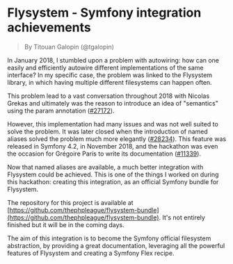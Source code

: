 # Flysystem - Symfony integration achievements

> By Titouan Galopin (@tgalopin)

In January 2018, I stumbled upon a problem with autowiring: how can one easily and 
efficiently autowire different implementations of the same interface? In my 
specific case, the problem was linked to the Flysystem library, in which having 
multiple different filesystems can happen often.

This problem lead to a vast conversation throughout 2018 with Nicolas Grekas and 
ultimately was the reason to introduce an idea of "semantics" using the param 
annotation ([#27172](https://github.com/symfony/symfony/pull/27172)).

However, this implementation had many issues and was not well suited to 
solve the problem. It was later closed when the introduction of named aliases 
solved the problem much more elegantly 
([#28234](https://github.com/symfony/symfony/pull/28234)). This feature was released in 
Symfony 4.2, in November 2018, and the hackathon was even the occasion for 
Grégoire Paris to write its documentation 
([#11339](https://github.com/symfony/symfony-docs/pull/11339)).

Now that named aliases are available, a much better integration with Flysystem 
could be achieved. This is one of the things I worked on during this hackathon: 
creating this integration, as an official Symfony bundle for Flysystem.

The repository for this project is available at 
[https://github.com/thephpleague/flysystem-bundle](https://github.com/thephpleague/flysystem-bundle). 
It's not entirely finished but it will be in the coming days.

The aim of this integration is to become the Symfony official filesystem 
abstraction, by providing a great documentation, leveraging all the powerful 
features of Flysystem and creating a Symfony Flex recipe.
